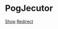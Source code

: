 # PogJecutor

[Shop](https://sellix.io/CRY3T4L-Hacks/)
[Redirect](https://sites.google.com/view/cry3t4l-hacks/home)
